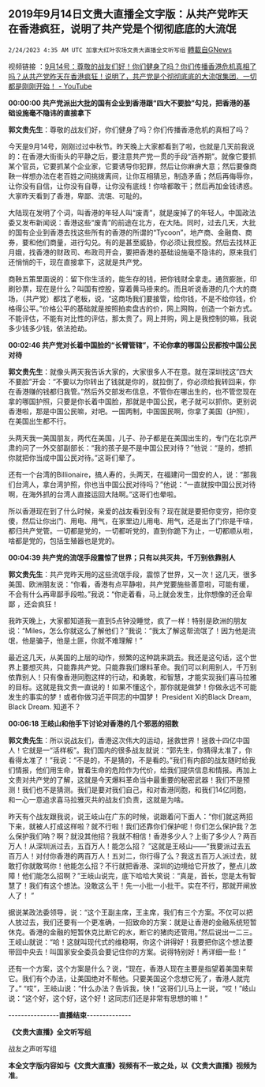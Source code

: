 ## 2019年9月14日文贵大直播全文字版：从共产党昨天在香港疯狂，说明了共产党是个彻彻底底的大流氓
`2/24/2023 4:35 AM UTC 加拿大红叶农场文贵大直播全文听写组` [轉載自GNews](https://gnews.org/articles/957991)

视频链接 ：[9月14号：尊敬的战友们好！你们健身了吗？你们传播香港危机真相了吗？从共产党昨天在香港疯狂！说明了，共产党是个彻彻底底的大流氓集团．一切都是刚刚开始！ - YouTube](https://www.youtube.com/watch?v=G-csDT3Su9s&t=314s)







**00:00:00 共产党派出大批的国有企业到香港跟“四大不要脸”勾兑，把香港的基础设施毫不隐讳的直接拿下**

  
  

**郭文贵先生**：尊敬的战友们好，你们健身了吗？你们传播香港危机的真相了吗？  
  
  
  

今天是9月14号，刚刚过过中秋节。昨天晚上大家都看到了啦，也就是几天前我说的：在香港大街街头的平静之后，要注意共产党一贯的手段“涵养期”。就像它要抓某个官员，它要抓某个企业家，它要诱导你犯罪，然后让你麻痹大意；然后要像商鞅一样想办法在老百姓之间挑拨离间，让你互相猜忌，制造矛盾；然后再侮辱你，让你没有自信，让你没有自尊，让你没有底线！你啥都敢干；然后再加金钱诱惑。大家昨天看到了香港，卑鄙、流氓、可耻的。

  
  

大陆现在发明了个词，叫香港的年轻人叫“废青”，就是废掉了的年轻人。中国政法委又发布新闻说：香港这些“废青”的前途在北方，在大陆。同时，过去几天，大批的国有企业到香港去找这些所有的香港的所谓的“Tycoon”，地产商、金融商、商券，要和他们商量，进行勾兑。有的是甚至威胁，你必须让我控股。然后去找林正月娥，找香港的财政司、布政司开会，要把香港的基础设施毫不隐讳的，原来我们还悄悄的干，现在直接拿下，这就是共产党。  
  
  
  

  
  

  
  

  
  

  
  

商鞅五策里面说的：留下你生活的，能生存的钱，把你钱财全拿走。通货膨胀，印刷钞票，现在是什么？叫国有控股，穿着黄马褂来的。而且听说香港的几个大的商场，（共产党）都找了老板，说，“这商场我们要接管，给你钱，不是不给你钱，价格得公平。”价格公平的基础就是按照拍卖盘古的价，网上网购，创造一个新方式。不能评估，不能有对比性的评估，那太贵了。网上并购，网上是我控制的嘛，我说多少钱多少钱，依法抢劫。  
  
  
  

  
  

  
  

**00:02:46 共产党对长着中国脸的“长臂管辖”，不论你拿的哪国公民都按中国公民对待**

  
  

**郭文贵先生**：就像头两天我告诉大家的，大家很多人不在意。就在深圳找这”四大不要脸”开会：“不要以为你转出了钱就是你的，就拉倒了，你必须给我转回来，你在香港赚的钱都归我管。”然后外交部发布信息，不管你在哪出生的，也不管您现在拿的哪国护照，只要是你长着中国脸，那就是中国公民，老子就可以抓你。更别说香港啦，那是中国公民嘛，对吧。一国两制，中国国民啊，你拿了美国（护照），在美国出生都不行。  
  
  
  

头两天我一美国朋友，两代在美国，儿子、孙子都是在美国出生的，专门在北京严肃的问了一外交部副部长：“我的孩子是不是中国公民对待？”他说：“是的，想抓你就把你当成中国公民对待。”这哥们晕了。  
  
  
  

还有一个台湾的Billionaire，搞人寿的，头两天，在福建问一国安的人，说：“那我们台湾人，拿台湾护照，你也当中国公民对待吗？”他说：“一直就按中国公民对待啊，在海外抓的台湾人直接运回大陆啊。”这哥们也晕啦。  
  
  
  

所以香港现在到了什么时候，亲爱的战友看到没有？现在就是要把你变穷，把你变傻，然后让你出门、用电、用气，在家里边儿用电、用气，还是出了门你是干啥，都归共产党管。一切都是党的，一切都听党的，直到你跪下为止，一切都顺从啦，啥都是党的，包括生殖器也是党的。  
  
  
  

  
  

  
  

**00:04:39 共产党的流氓手段震惊了世界；只有以共灭共，千万别依靠别人**

  
  

  
  

**郭文贵先生**：共产党昨天用的这些流氓手段，震惊了世界，又一次！这几天，很多美国、欧洲朋友说：“你看，香港有点平静啦，共产党要施些善意啦，可能有缓，不会有什么再卑鄙手段啦。”我说：“你走着看，马上就会发生，比你想像的还会卑鄙 ，还会疯狂！  
  
  
  

我昨天晚上，大家都知道我一直到5点钟没睡觉，疯了一样！特别是欧洲的朋友说：“Miles，怎么你就这么了解他们？”我说：“我太了解这帮流氓了！因为他是流氓，他是骗子，他是土匪，你就不难理解！”  
  
  
  

最近这几天，从美国的上层的动作，频繁的这种跳来跳去。我还是这句话，这个世界上要想灭共，只能靠共产党。只能靠我们爆料革命。我们可以利用别人，千万别依靠别人！只有像香港同胞这样的行动，和勇敢，和智慧，才能实现我们喜马拉雅的目标。这就是我文贵一直说的！如果不懂这个，那你就是做梦！你做永远不可能发生的事实的梦！或者你做习近平同志的中国梦！ President Xi的Black Dream, Black Dream. 知道不？  
  
  
  

**00:06:18 王岐山和他手下讨论对香港的几个邪恶的招数**

  
  

**郭文贵先生**：所以说战友们，香港这次伟大的运动，拯救世界！拯救十四亿中国人！它就是一“活样板”。我们国内的很多战友就说：“郭先生，你猜得太准了，你看得太准了！”我说：“不是的，不是猜的，不是看的。”我们有内部的战友随时给我们情报，他们用生命，冒着生命的危险作为代价，给我们提供信息和情报。再加上文贵对共产党的了解，这就是今天爆料革命当中最重要的秘密武器！我们不是预测！我们也不是猜测。我们是要对我们自己，和对香港同胞，和我们14亿同胞，和一心一意追求喜马拉雅灭共的战友们负责，这就是为啥。  
  
  
  

昨天有个战友跟我说，说王岐山在广东的时候，说跟着问下面人：“你们就这两招下来，就被人打成这样啦？就不行啦！我们还靠你们保护呢！你们怎么保护我？怎么保护我们呐？啊？就没其他招？我就不相信！香港多少人？上街了多少人？两百万人！从深圳派过去，五百万人！能怎么招？ ”这就是王岐山——“我要派过去五百万人！对付你香港的两百万人！五对二，你行得了么？我这五百万人派过去，就敢打你就敢骂你！他能怎么招？不行就把香港、深圳的边境给它开放了，整点儿故障！他们能怎么招啊？”王岐山说完，底下哈哈大笑说：“真是，首长，您是太有智慧了！我们有这个想法。没敢这么干！先一小批一小批干。实在不行，那就开闸放人了！ ”  
  
  
  

据说某政法委领导，说：“这个王副主席，王主席，我们有三个方案。不仅可以把人放过去，我们还要有一个更准确，一招致命的方案：就是让香港的金融系统短暂休克。香港的金融的短暂休克比断它的水，断它的猪肉还管用。”然后说出一二三。王岐山就说：“哈！这就叫现代式的维稳啊，你这个讲得好！我要把你这个想法要带回中央去！叫国家安全委员会要记住你的方案。说得特别好！再详细一些！”  
  
  
  

还有一个方案，这个方案是什么？说，“现在，香港人现在主要是指望着美国来帮它。我们有个办法，让美国绝对不帮他。只要美国这个念想它死了，香港人就完了。” “哎”，王岐山说：“什么办法？告诉我，快！”这哥们儿马上一说，“哎！”岐山说：“这个好，这个好，这个好！这同志们还是非常有思想的嘛！”


\----------------**直播结束**\-------------- 


**《文贵大直播》全文听写组** 

战友之声听写组


 **本全文字版内容如与《文贵大直播》视频有不一致之处，以《文贵大直播》视频为准**。




